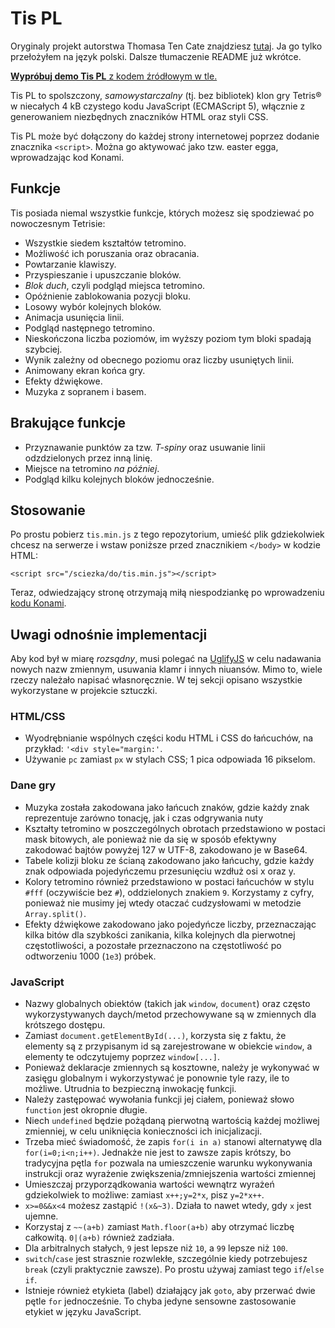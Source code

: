 # Tis PL

Oryginaly projekt autorstwa Thomasa Ten Cate znajdziesz [tutaj](https://github.com/ttencate/tis). Ja go tylko przełożyłem na język polski. Dalsze tłumaczenie README już wkrótce.

[**Wypróbuj demo Tis PL** z kodem źródłowym w tle.](https://maciejpedzich.github.io/tis-pl)

Tis PL to spolszczony, _samowystarczalny_ (tj. bez bibliotek) klon gry Tetris® w niecałych 4 kB czystego kodu JavaScript (ECMAScript 5), włącznie z generowaniem niezbędnych znaczników HTML oraz styli CSS.

Tis PL może być dołączony do każdej strony internetowej poprzez dodanie znacznika `<script>`. Można go aktywować jako tzw. easter egga, wprowadzając kod Konami.

## Funkcje

Tis posiada niemal wszystkie funkcje, których możesz się spodziewać po nowoczesnym Tetrisie:

- Wszystkie siedem kształtów tetromino.
- Możliwość ich poruszania oraz obracania.
- Powtarzanie klawiszy.
- Przyspieszanie i upuszczanie bloków.
- _Blok duch_, czyli podgląd miejsca tetromino.
- Opóźnienie zablokowania pozycji bloku.
- Losowy wybór kolejnych bloków.
- Animacja usunięcia linii.
- Podgląd następnego tetromino.
- Nieskończona liczba poziomów, im wyższy poziom tym bloki spadają szybciej.
- Wynik zależny od obecnego poziomu oraz liczby usuniętych linii.
- Animowany ekran końca gry.
- Efekty dźwiękowe.
- Muzyka z sopranem i basem.

## Brakujące funkcje

- Przyznawanie punktów za tzw. _T-spiny_ oraz usuwanie linii odzdzielonych przez inną linię.
- Miejsce na tetromino _na później_.
- Podgląd kilku kolejnych bloków jednocześnie.

## Stosowanie

Po prostu pobierz `tis.min.js` z tego repozytorium, umieść plik gdziekolwiek chcesz na serwerze i wstaw poniższe przed znacznikiem `</body>` w kodzie HTML:

    <script src="/sciezka/do/tis.min.js"></script>

Teraz, odwiedzający stronę otrzymają miłą niespodziankę po wprowadzeniu [kodu Konami](https://pl.wikipedia.org/wiki/Konami_Code).

## Uwagi odnośnie implementacji

Aby kod był w miarę _rozsądny_, musi polegać na [UglifyJS](https://github.com/mishoo/UglifyJS) w celu nadawania nowych nazw zmiennym, usuwania klamr i innych niuansów. Mimo to, wiele rzeczy należało napisać własnoręcznie. W tej sekcji opisano wszystkie wykorzystane w projekcie sztuczki.

### HTML/CSS

- Wyodrębnianie wspólnych części kodu HTML i CSS do łańcuchów, na przykład:
  `'<div style="margin:'`.
- Używanie `pc` zamiast `px` w stylach CSS; 1 pica odpowiada 16 pikselom.

### Dane gry

- Muzyka została zakodowana jako łańcuch znaków, gdzie każdy znak reprezentuje zarówno tonację, jak i czas odgrywania nuty
- Kształty tetromino w poszczególnych obrotach przedstawiono w postaci mask bitowych, ale ponieważ nie da się w sposób efektywny zakodować bajtów powyżej 127 w UTF-8, zakodowano je w Base64.
- Tabele kolizji bloku ze ścianą zakodowano jako łańcuchy, gdzie każdy znak odpowiada pojedyńczemu przesunięciu wzdłuż osi x oraz y.
- Kolory tetromino również przedstawiono w postaci łańcuchów w stylu `#fff`
  (oczywiście bez `#`), oddzielonych znakiem `9`. Korzystamy z cyfry,
  ponieważ nie musimy jej wtedy otaczać cudzysłowami w metodzie `Array.split()`.
- Efekty dźwiękowe zakodowano jako pojedyńcze liczby, przeznaczając kilka bitów dla szybkości zanikania, kilka kolejnych dla pierwotnej częstotliwości, a pozostałe przeznaczono na częstotliwość po odtworzeniu 1000 (`1e3`) próbek.

### JavaScript

- Nazwy globalnych obiektów (takich jak `window`, `document`) oraz często wykorzystywanych daych/metod przechowywane są w zmiennych dla krótszego dostępu.
- Zamiast `document.getElementById(...)`, korzysta się z faktu, że elementy są z przypisanym id są zarejestrowane w obiekcie `window`, a elementy te odczytujemy poprzez `window[...]`.
- Ponieważ deklaracje zmiennych są kosztowne, należy je wykonywać w zasięgu globalnym i wykorzystywać je ponownie tyle razy, ile to możliwe. Utrudnia to bezpieczną inwokację funkcji.
- Należy zastępować wywołania funkcji jej ciałem, ponieważ słowo `function` jest okropnie długie.
- Niech `undefined` będzie pożądaną pierwotną wartością każdej możliwej zmienniej, w celu uniknięcia konieczności ich inicjalizacji.
- Trzeba mieć świadomość, że zapis `for(i in a)` stanowi alternatywę dla `for(i=0;i<n;i++)`. Jednakże nie jest to zawsze zapis krótszy, bo tradycyjna pętla `for` pozwala na umieszczenie warunku wykonywania instrukcji oraz wyrażenie zwiększenia/zmniejszenia wartości zmiennej
- Umieszczaj przyporządkowania wartości wewnątrz wyrażeń gdziekolwiek to możliwe: zamiast `x++;y=2*x`,
  pisz `y=2*x++`.
- `x>=0&&x<4` możesz zastąpić `!(x&~3)`. Działa to nawet wtedy, gdy `x` jest ujemne.
- Korzystaj z `~~(a+b)` zamiast `Math.floor(a+b)` aby otrzymać liczbę całkowitą. `0|(a+b)` również zadziała.
- Dla arbitralnych stałych, `9` jest lepsze niż `10`, a `99` lepsze niż
  `100`.
- `switch`/`case` jest strasznie rozwlekłe, szczególnie kiedy potrzebujesz `break` (czyli praktycznie zawsze). Po prostu używaj zamiast tego `if`/`else if`.
- Istnieje również etykieta (label) działający jak `goto`, aby przerwać dwie pętle `for` jednocześnie. To chyba jedyne sensowne zastosowanie etykiet w języku JavaScript.
